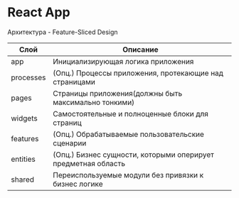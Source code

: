 # React App

Архитектура - Feature-Sliced Design

| Слой      | Описание                                                      |
| --------- | ------------------------------------------------------------- |
| app       | Инициализирующая логика приложения                            |
| processes | (Опц.) Процессы приложения, протекающие над страницами        |
| pages     | Страницы приложения(должны быть максимально тонкими)          |
| widgets   | Самостоятельные и полноценные блоки для страниц               |
| features  | (Опц.) Обрабатываемые пользовательские сценарии               |
| entities  | (Опц.) Бизнес сущности, которыми оперирует предметная область |
| shared    | Переиспользуемые модули без привязки к бизнес логике          |

